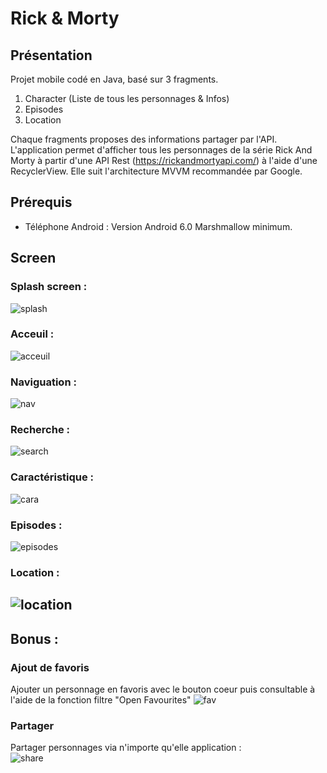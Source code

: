 # Rick & Morty
## Présentation ## 
Projet mobile codé en Java, basé sur 3 fragments.  
1. Character (Liste de tous les personnages & Infos)  
2. Episodes 
3. Location  

Chaque fragments proposes des informations partager par l'API.
L'application permet d'afficher tous les personnages de la série Rick And Morty à partir d'une API Rest (https://rickandmortyapi.com/) à l'aide d'une RecyclerView. Elle suit l'architecture MVVM recommandée par Google.

## Prérequis ##
* Téléphone Android : Version Android 6.0 Marshmallow minimum.  

## Screen ##
### Splash screen : ###
<img src="Screen_RickEtMorty/CaptureSplash.PNG" alt="splash"> </img>
### Acceuil : ###
<img src="Screen_RickEtMorty/CaptureList.PNG" alt="acceuil"> </img>
### Naviguation : ###
<img src="Screen_RickEtMorty/CaptureNav.PNG" alt="nav"> </img>
### Recherche : ###
<img src="Screen_RickEtMorty/CaptureSearchBy.PNG" alt="search"> </img>
### Caractéristique : ###
<img src="Screen_RickEtMorty/CaptureCharacter.PNG" alt="cara"> </img>
### Episodes : ###
<img src="Screen_RickEtMorty/CaptureEpisodes.PNG" alt="episodes"> </img>
### Location : ###
<img src="Screen_RickEtMorty/CaptureLocation.PNG" alt="location"> </img>
--------------------------------------------------------------------------------------------------------------------------------
## Bonus : ##
### Ajout de favoris ###
Ajouter un personnage en favoris avec le bouton coeur puis consultable à l'aide de la fonction filtre "Open Favourites"
<img src="Screen_RickEtMorty/fav.PNG" alt="fav"> </img>
### Partager ###
Partager personnages via n'importe qu'elle application :  
<img src="Screen_RickEtMorty/share.PNG" alt="share"> </img>
